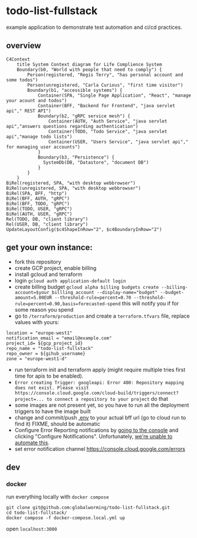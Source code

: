 # todo-list-fullstack
example application to demonstrate test automation and ci/cd practices.

## overview

```mermaid
C4Context
    title System Context diagram for Life Complience System
    Boundary(b0, "World with people that need to comply") {
        Person(registered, "Regis Terry", "has personal account and some todos")     
        Person(unregistered, "Carla Curious", "first time visitor")     
        Boundary(b1, "accessible systems") {
            Container(SPA, "Single Page Application", "React", "manage your acount and todos")
            Container(BFF, "Backend for Frontend", "java servlet api"," REST API")
            Boundary(b2, "gRPC service mesh") {
                Container(AUTH, "Auth Service", "java servlet api","answers questions regarding authentication")
                Container(TODO, "Todo Service", "java servlet api","manage todo lists")
                Container(USER, "Users Service", "java servlet api"," for managing user accounts")
            }
            Boundary(b3, "Persistence") {
              SystemDb(DB, "Datastore", "document DB")
            }
        }
    }
BiRel(registered, SPA, "with desktop webbrowser")
BiRel(unregistered, SPA, "with desktop webbrowser")
BiRel(SPA, BFF, "http")
BiRel(BFF, AUTH, "gRPC")
BiRel(BFF, TODO, "gRPC")
BiRel(TODO, USER, "gRPC")
BiRel(AUTH, USER, "gRPC")
Rel(TODO, DB, "client library")
Rel(USER, DB, "client library")
UpdateLayoutConfig($c4ShapeInRow="2", $c4BoundaryInRow="2")    
```

## get your own instance:
* fork this repository
* create GCP project, enable billing
* install gcloud and terraform
* login  `gcloud auth application-default login`
* create billing budget `gcloud alpha billing budgets create --billing-account=$your_billling_account --display-name="budget" --budget-amount=5.00EUR --threshold-rule=percent=0.70 --threshold-rule=percent=0.90,basis=forecasted-spend` this will notify you if for some reason you spend 
* go to `/terraform/production` and create a `terraform.tfvars` file, replace values with yours: 
``` 
location = "europe-west1"
notification_email = "email@example.com"
project_id= ${gcp_project_id}
repo_name = "todo-list-fullstack"
repo_owner = ${gihub_username}
zone = "europe-west1-d" 
```
* run terraform init and terraform apply (might require multiple tries first time for apis to be enabled). 
* `Error creating Trigger: googleapi: Error 400: Repository mapping does not exist. Please visit https://console.cloud.google.com/cloud-build/triggers/connect?project=... to connect a repository to your project` do that
* some images are not present yet, so you have to run all the deployment triggers to have the image built
* change and commit/push [.env](single-page-application/.env) to your actual bff url (go to cloud run to find it) FIXME, should be automatic
* Configure Error Reporting notifications by [going to the console](https://console.cloud.google.com/errors) and clicking "Configure Notifications". Unfortunately, [we're unable to automate this](https://github.com/hashicorp/terraform-provider-google/issues/12068).
* set error notification channel https://console.cloud.google.com/errors

## dev
### docker
run everything locally with `docker compose`
```shell
git clone git@github.com:globalworming/todo-list-fullstack.git
cd todo-list-fullstack/
docker compose -f docker-compose.local.yml up
```
open `localhost:3000`


